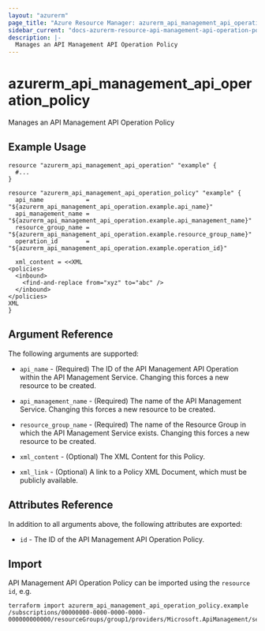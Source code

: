 ```yaml
---
layout: "azurerm"
page_title: "Azure Resource Manager: azurerm_api_management_api_operation_policy"
sidebar_current: "docs-azurerm-resource-api-management-api-operation-policy"
description: |-
  Manages an API Management API Operation Policy
---
```


# azurerm_api_management_api_operation_policy

Manages an API Management API Operation Policy


## Example Usage

```hcl
resource "azurerm_api_management_api_operation" "example" {
  #...
}

resource "azurerm_api_management_api_operation_policy" "example" {
  api_name            = "${azurerm_api_management_api_operation.example.api_name}"
  api_management_name = "${azurerm_api_management_api_operation.example.api_management_name}"
  resource_group_name = "${azurerm_api_management_api_operation.example.resource_group_name}"
  operation_id        = "${azurerm_api_management_api_operation.example.operation_id}"

  xml_content = <<XML
<policies>
  <inbound>
    <find-and-replace from="xyz" to="abc" />
  </inbound>
</policies>
XML
}
```


## Argument Reference

The following arguments are supported:

* `api_name` - (Required) The ID of the API Management API Operation within the API Management Service. Changing this forces a new resource to be created.

* `api_management_name` - (Required) The name of the API Management Service. Changing this forces a new resource to be created.

* `resource_group_name` - (Required) The name of the Resource Group in which the API Management Service exists. Changing this forces a new resource to be created.

* `xml_content` - (Optional) The XML Content for this Policy.

* `xml_link` - (Optional) A link to a Policy XML Document, which must be publicly available.

## Attributes Reference

In addition to all arguments above, the following attributes are exported:

* `id` - The ID of the API Management API Operation Policy.

## Import

API Management API Operation Policy can be imported using the `resource id`, e.g.

```shell
terraform import azurerm_api_management_api_operation_policy.example /subscriptions/00000000-0000-0000-0000-000000000000/resourceGroups/group1/providers/Microsoft.ApiManagement/service/instance1/apis/api1/operations/operation1/policies/policy
```
